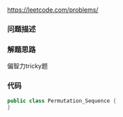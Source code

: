 #

https://leetcode.com/problems/

### 问题描述


### 解题思路

偏智力tricky题

### 代码

```java
public class Permutation_Sequence {
}
```
